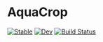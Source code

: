 # AquaCrop

[![Stable](https://img.shields.io/badge/docs-stable-blue.svg)](https://gabo-di.github.io/AquaCrop.jl/stable/)
[![Dev](https://img.shields.io/badge/docs-dev-blue.svg)](https://gabo-di.github.io/AquaCrop.jl/dev/)
[![Build Status](https://github.com/gabo-di/AquaCrop.jl/actions/workflows/CI.yml/badge.svg?branch=main)](https://github.com/gabo-di/AquaCrop.jl/actions/workflows/CI.yml?query=branch%3Amain)
